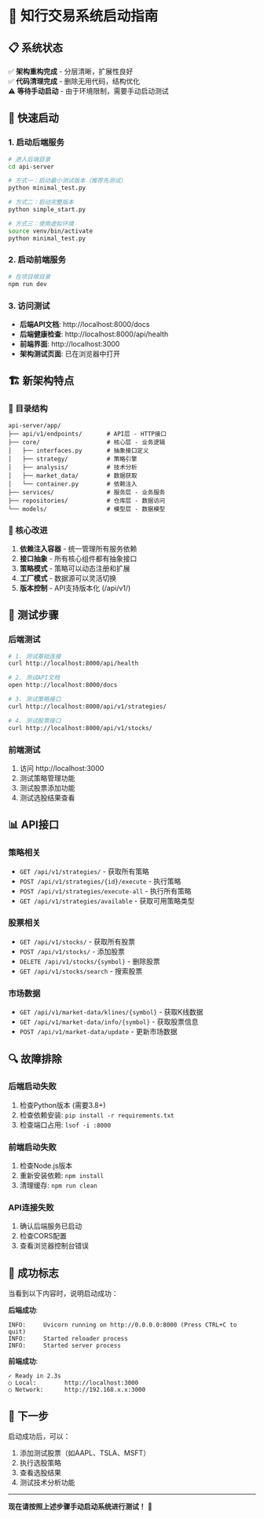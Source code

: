 # 🚀 知行交易系统启动指南

## 📋 系统状态

✅ **架构重构完成** - 分层清晰，扩展性良好  
✅ **代码清理完成** - 删除无用代码，结构优化  
⚠️ **等待手动启动** - 由于环境限制，需要手动启动测试  

## 🎯 快速启动

### 1. 启动后端服务

```bash
# 进入后端目录
cd api-server

# 方式一：启动最小测试版本（推荐先测试）
python minimal_test.py

# 方式二：启动完整版本
python simple_start.py

# 方式三：使用虚拟环境
source venv/bin/activate
python minimal_test.py
```

### 2. 启动前端服务

```bash
# 在项目根目录
npm run dev
```

### 3. 访问测试

- **后端API文档**: http://localhost:8000/docs
- **后端健康检查**: http://localhost:8000/api/health  
- **前端界面**: http://localhost:3000
- **架构测试页面**: 已在浏览器中打开

## 🏗️ 新架构特点

### 📁 目录结构
```
api-server/app/
├── api/v1/endpoints/       # API层 - HTTP接口
├── core/                   # 核心层 - 业务逻辑
│   ├── interfaces.py       # 抽象接口定义
│   ├── strategy/           # 策略引擎
│   ├── analysis/           # 技术分析
│   ├── market_data/        # 数据获取
│   └── container.py        # 依赖注入
├── services/               # 服务层 - 业务服务
├── repositories/           # 仓库层 - 数据访问
└── models/                 # 模型层 - 数据模型
```

### 🔧 核心改进

1. **依赖注入容器** - 统一管理所有服务依赖
2. **接口抽象** - 所有核心组件都有抽象接口
3. **策略模式** - 策略可以动态注册和扩展
4. **工厂模式** - 数据源可以灵活切换
5. **版本控制** - API支持版本化 (/api/v1/)

## 🧪 测试步骤

### 后端测试
```bash
# 1. 测试基础连接
curl http://localhost:8000/api/health

# 2. 测试API文档
open http://localhost:8000/docs

# 3. 测试策略接口
curl http://localhost:8000/api/v1/strategies/

# 4. 测试股票接口
curl http://localhost:8000/api/v1/stocks/
```

### 前端测试
1. 访问 http://localhost:3000
2. 测试策略管理功能
3. 测试股票添加功能
4. 测试选股结果查看

## 📊 API接口

### 策略相关
- `GET /api/v1/strategies/` - 获取所有策略
- `POST /api/v1/strategies/{id}/execute` - 执行策略
- `POST /api/v1/strategies/execute-all` - 执行所有策略
- `GET /api/v1/strategies/available` - 获取可用策略类型

### 股票相关
- `GET /api/v1/stocks/` - 获取所有股票
- `POST /api/v1/stocks/` - 添加股票
- `DELETE /api/v1/stocks/{symbol}` - 删除股票
- `GET /api/v1/stocks/search` - 搜索股票

### 市场数据
- `GET /api/v1/market-data/klines/{symbol}` - 获取K线数据
- `GET /api/v1/market-data/info/{symbol}` - 获取股票信息
- `POST /api/v1/market-data/update` - 更新市场数据

## 🔍 故障排除

### 后端启动失败
1. 检查Python版本 (需要3.8+)
2. 检查依赖安装: `pip install -r requirements.txt`
3. 检查端口占用: `lsof -i :8000`

### 前端启动失败
1. 检查Node.js版本
2. 重新安装依赖: `npm install`
3. 清理缓存: `npm run clean`

### API连接失败
1. 确认后端服务已启动
2. 检查CORS配置
3. 查看浏览器控制台错误

## 🎉 成功标志

当看到以下内容时，说明启动成功：

**后端成功**:
```
INFO:     Uvicorn running on http://0.0.0.0:8000 (Press CTRL+C to quit)
INFO:     Started reloader process
INFO:     Started server process
```

**前端成功**:
```
✓ Ready in 2.3s
○ Local:        http://localhost:3000
○ Network:      http://192.168.x.x:3000
```

## 🚀 下一步

启动成功后，可以：
1. 添加测试股票（如AAPL、TSLA、MSFT）
2. 执行选股策略
3. 查看选股结果
4. 测试技术分析功能

---

**现在请按照上述步骤手动启动系统进行测试！** 🎯

